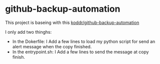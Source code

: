 # github-backup-automation

This project is baseing with this [koddr/github-backup-automation](https://github.com/koddr/github-backup-automation)

I only add two thinghs:
- In the Dokerfile: I Add a few lines to load my python script for send an alert message when the copy finished.
- In the entrypoint.sh: I Add a few lines to send the message at copy finish.
